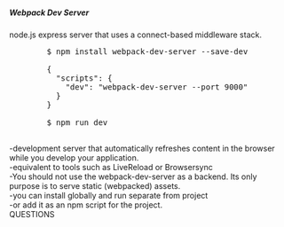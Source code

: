 
<section>
    <h5>Webpack Dev Server</h5>
    <p class="fragment">node.js express server that uses a connect-based middleware stack.</p>
    <pre>
        <span class="fragment">$ npm install webpack-dev-server --save-dev</span>
        <span class="fragment">
        {
          "scripts": {
            "dev": "webpack-dev-server --port 9000"
          }
        }
        </span>
        <span class="fragment">$ npm run dev</span>
    </pre>
    <aside class="notes">
        -development server that automatically refreshes content in the browser while you develop your application.</br>
        -equivalent to tools such as LiveReload or Browsersync</br>
        -You should not use the webpack-dev-server as a backend. Its only purpose is to serve static (webpacked) assets.</br>
        -you can install globally and run separate from project</br>
        -or add it as an npm script for the project.</br>
        QUESTIONS
    </aside>
</section>


